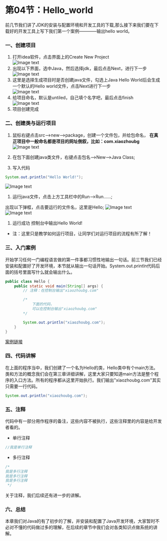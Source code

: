 # 第04节：Hello_world

前几节我们讲了JDK的安装与配置环境和开发工具的下载,那么接下来我们要在下载好的开发工具上写下我们第一个案例————输出hello world。

### 一、创建项目

1. 打开idea软件，点击界面上的Create New Project  
 ![Image text](..\images\0104_create.png)
2. 出现以下界面，选中Java，然后选择jdk，最后点击Next，进行下一步  
 ![Image text](..\images/0104_create2.png)  
3. 这里是选择生成项目时是否创建java文件，勾选上Java Hello World后会生成一个默认的Hello world文件，点击Next进行下一步  
 ![Image text](..\images/0103_create3.png)  
4. 给项目命名，默认是untiled，自己填个名字吧，最后点击finish  
 ![Image text](..\images/0103_create4.png)  
5. 项目创建完成

### 二、创建类与运行项目

 1. 鼠标右键点击src——>new——>package，创建一个文件包，并给包命名，
   **在真正项目中一般命名都是项目的网址倒叙，比如：com.xiaozhoubg**
 ![Image text](..\images/0104_create5.png)  
 2. 在包下面创建java类文件，右键点击包名——>New——>Java Class;  

 3. 写入代码  

   ``` java
   System.out.println("Hello World!");
   ```

 ![Image text](..\images/0103_create7.png)  

 1. 运行java文件，点击上方工具栏中的Run——>Run......;

 出现以下弹框，点击要运行的文件名，这里是Hello;
 ![Image text](..\images/0104_status.png)  
 ![Image text](..\images/0104_status2.png)

 1. 运行成功 控制台中输出Hello World!

* 注：这里只是教学如何运行项目，让同学们对运行项目的流程有所了解！

### 三、入门案例

开始学习任何一门编程语言做的第一件事都习惯性地输出一句话。前三节我们已经安装和配置好了开发环境，本节就从输出一句话开始。System.out.println代码后面的括号里面写什么就会输出什么。

``` java
public class Hello {
    public static void main(String[] args) {
        // 注释：在控制台输出"xiaozhoubg.com"

        /*
            下面的代码，
            可以在控制台输出"xiaozhoubg.com"
        */

        System.out.println("xiaozhoubg.com");
    }
}
```

[案例链接](https://github.com/xiaozhoulee/java-examples/blob/master/01-Java%E6%A6%82%E8%BF%B0/hello_world%E6%A1%88%E4%BE%8B/Main.java)

### 四、代码讲解

在上面的程序当中，我们创建了一个名为Hello的类，Hello类中有个main方法。类和方法的概念我们会在第三章详细讲解，这里大家只要知道main方法是整个程序的入口方法。所有的程序都从这里开始执行。我们输出"xiaozhoubg.com"其实只需要一行代码。

``` java
System.out.println("xiaozhoubg.com");
```

### 五、注释

代码中有一部分用作程序的备注，这些内容不被执行，这些注释里的内容是给开发者看的。

* 单行注释
``` js
//我是单行注释
```
* 多行注释
``` js
/* 
我是多行注释
我是多行注释
我是多行注释
 */
```

关于注释，我们后续还有进一步的讲解。

### 六、总结

本章我们对Java的有了初步的了解，并安装和配置了Java开发环境，大家暂时不必对不懂的代码做过多的理解，在后续的章节中我们会对各类知识点做系统的讲解。

